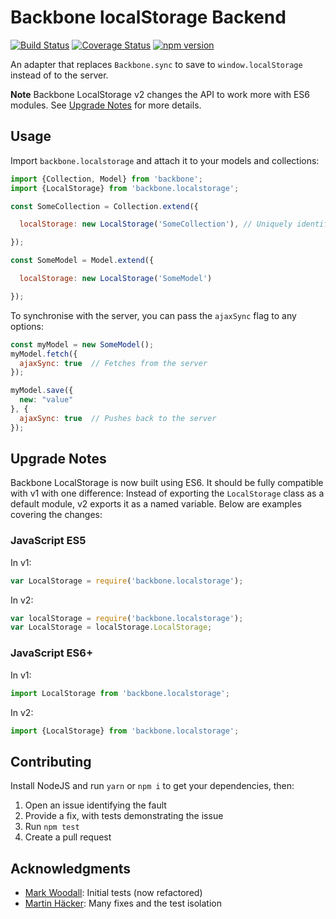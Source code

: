 # Backbone localStorage Backend

[![Build Status](https://travis-ci.org/jeromegn/Backbone.localStorage.svg?branch=master)](https://travis-ci.org/jeromegn/Backbone.localStorage)
[![Coverage Status](https://coveralls.io/repos/github/jeromegn/Backbone.localStorage/badge.svg?branch=master)](https://coveralls.io/github/jeromegn/Backbone.localStorage?branch=master)
[![npm version](https://badge.fury.io/js/backbone.localstorage.svg)](https://badge.fury.io/js/backbone.localstorage)

An adapter that replaces `Backbone.sync` to save to `window.localStorage`
instead of to the server.

**Note** Backbone LocalStorage v2 changes the API to work more with ES6 modules.
See [Upgrade Notes](#upgrade-notes) for more details.

## Usage

Import `backbone.localstorage` and attach it to your models and collections:

```javascript
import {Collection, Model} from 'backbone';
import {LocalStorage} from 'backbone.localstorage';

const SomeCollection = Collection.extend({

  localStorage: new LocalStorage('SomeCollection'), // Uniquely identify this

});

const SomeModel = Model.extend({

  localStorage: new LocalStorage('SomeModel')

});
```

To synchronise with the server, you can pass the `ajaxSync` flag to any options:

```javascript
const myModel = new SomeModel();
myModel.fetch({
  ajaxSync: true  // Fetches from the server
});

myModel.save({
  new: "value"
}, {
  ajaxSync: true  // Pushes back to the server
});
```

## Upgrade Notes

Backbone LocalStorage is now built using ES6. It should be fully compatible with
v1 with one difference: Instead of exporting the `LocalStorage` class as a
default module, v2 exports it as a named variable. Below are examples covering
the changes:

### JavaScript ES5

In v1:

```javascript
var LocalStorage = require('backbone.localstorage');
```

In v2:

```javascript
var localStorage = require('backbone.localstorage');
var LocalStorage = localStorage.LocalStorage;
```

### JavaScript ES6+

In v1:

```javascript
import LocalStorage from 'backbone.localstorage';
```

In v2:

```javascript
import {LocalStorage} from 'backbone.localstorage';
```

## Contributing

Install NodeJS and run `yarn` or `npm i` to get your dependencies, then:

1. Open an issue identifying the fault
2. Provide a fix, with tests demonstrating the issue
3. Run `npm test`
4. Create a pull request


## Acknowledgments

- [Mark Woodall](https://github.com/llad): Initial tests (now refactored)
- [Martin Häcker](https://github.com/dwt): Many fixes and the test isolation
